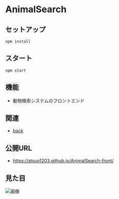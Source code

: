 # AnimalSearch

## セットアップ
```
npm install
```

## スタート
```
npm start
```

## 機能
* 動物検索システムのフロントエンド

## 関連
* [back](https://github.com/atsuo1203/AnimalSearch-back)

## 公開URL
* https://atsuo1203.github.io/AnimalSearch-front/

## 見た目

![画像](https://github.com/atsuo1203/AnimalSearch-front/blob/master/readme.png)
